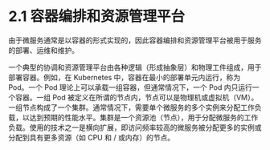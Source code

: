 # 2.1 容器编排和资源管理平台

由于微服务通常是以容器的形式实现的，因此容器编排和资源管理平台被用于服务的部署、运维和维护。

一个典型的协调和资源管理平台由各种逻辑（形成抽象层）和物理工件组成，用于部署容器。例如，在 Kubernetes 中，容器在最小的部署单元内运行，称为 Pod。一个 Pod 理论上可以承载一组容器，但通常情况下，一个 Pod 内只运行一个容器。一组 Pod 被定义在所谓的节点内，节点可以是物理机或虚拟机（VM）。一组节点构成了一个集群。通常情况下，需要单个微服务的多个实例来分配工作负载，以达到预期的性能水平。集群是一个资源池（节点），用于分配微服务的工作负载。使用的技术之一是横向扩展，即访问频率较高的微服务被分配更多的实例或分配到具有更多资源（如 CPU 和 / 或内存）的节点。
